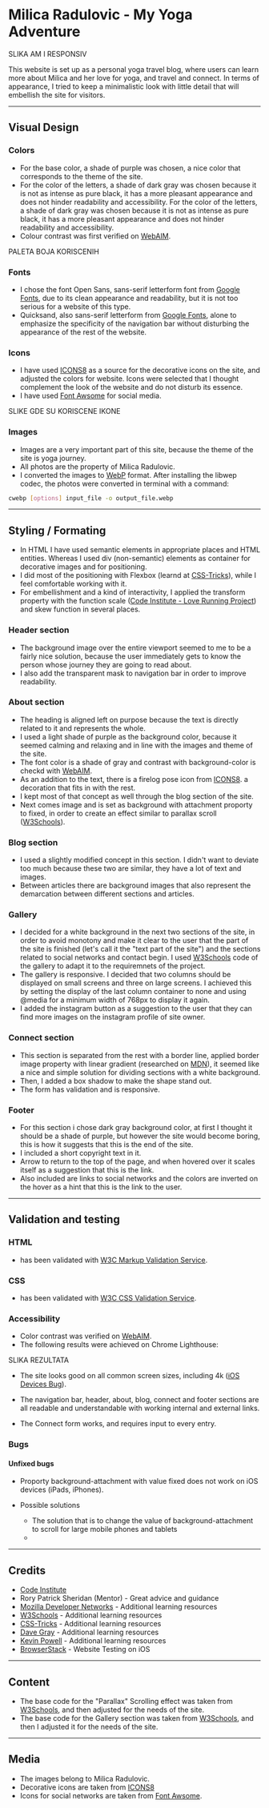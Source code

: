 # Milica Radulovic - My Yoga Adventure


SLIKA AM I RESPONSIV

This website is set up as a personal yoga travel blog, where users can learn more about Milica and her love for yoga, and travel and connect. In terms of appearance, I tried to keep a minimalistic look with little detail that will embellish the site for visitors.


***
## Visual Design

### Colors

- For the base color, a shade of purple was chosen, a nice color that corresponds to the theme of the site.
- For the color of the letters, a shade of dark gray was chosen because it is not as intense as pure black, it has a more pleasant appearance and does not hinder readability and accessibility.
For the color of the letters, a shade of dark gray was chosen because it is not as intense as pure black, it has a more pleasant appearance and does not hinder readability and accessibility.
- Colour contrast was first verified on [WebAIM](https://webaim.org/resources/contrastchecker/).

PALETA BOJA KORISCENIH

### Fonts

- I chose the font Open Sans, sans-serif letterform font from [Google Fonts](https://fonts.google.com), due to its clean appearance and readability, but it is not too serious for a website of this type.
- Quicksand, also sans-serif letterform from [Google Fonts](https://fonts.google.com), alone to emphasize the specificity of the navigation bar without disturbing the appearance of the rest of the website.


### Icons

- I have used [ICONS8](https://icons8.de) as a source for the decorative icons on the site, and adjusted the colors for website. Icons were selected that I thought complement the look of the website and do not disturb its essence.
- I have used [Font Awsome](https://fontawesome.com) for social media.

SLIKE GDE SU KORISCENE IKONE

### Images

- Images are a very important part of this site, because the theme of the site is yoga journey.
- All photos are the property of Milica Radulovic.
- I converted the images to [WebP](https://developers.google.com/speed/webp) format. After installing the libwep codec, the photos were converted in terminal with a command:

```sh
cwebp [options] input_file -o output_file.webp
```

***

## Styling / Formating

- In HTML I have used semantic elements in appropriate places and HTML entities. Whereas I used div (non-semantic) elements as container for decorative images and for positioning.
- I did most of the positioning with Flexbox (learnd at [CSS-Tricks](https://css-tricks.com/snippets/css/a-guide-to-flexbox/)), while I feel comfortable working with it.
- For embellishment and a kind of interactivity, I applied the transform property with the function scale ([Code Institute - Love Running Project](https://codeinstitute.net/de/)) and skew function in several places.


### Header section

- The background image over the entire viewport seemed to me to be a fairly nice solution, because the user immediately gets to know the person whose journey they are going to read about.
- I also add the transparent mask to navigation bar in order to improve readability.


### About section

- The heading is aligned left on purpose because the text is directly related to it and represents the whole.
- I used a light shade of purple as the background color, because it seemed calming and relaxing and in line with the images and theme of the site.
- The font color is a shade of gray and contrast with background-color is checkd with [WebAIM](https://webaim.org/resources/contrastchecker/).
- As an addition to the text, there is a firelog pose icon from [ICONS8](https://icons8.de). a decoration that fits in with the rest.
- I kept most of that concept as well through the blog section of the site.
- Next comes image and is set as background with attachment proporty to fixed, in order to create an effect similar to parallax scroll ([W3Schools](https://www.w3schools.com/howto/howto_css_parallax.asp)).


### Blog section

- I used a slightly modified concept in this section. I didn't want to deviate too much because these two are similar, they have a lot of text and images.
- Between articles there are background images that also represent the demarcation between different sections and articles.


### Gallery

- I decided for a white background in the next two sections of the site, in order to avoid monotony and make it clear to the user that the part of the site is finished (let's call it the "text part of the site") and the sections related to social networks and contact begin.
I used [W3Schools](https://www.w3schools.com/css/css3_flexbox_responsive.asp) code of the gallery to adapt it to the requiremnets of the project.
- The gallery is responsive. I decided that two columns should be displayed on small screens and three on large screens. I achieved this by setting the display of the last column container to none and using @media for a minimum width of 768px to display it again.
- I added the instagram button as a suggestion to the user that they can find more images on the instagram profile of site owner.


### Connect section

- This section is separated from the rest with a border line, applied border image property with linear gradient (researched on [MDN](https://developer.mozilla.org/en-US/docs/Web/CSS/border-image)), it seemed like a nice and simple solution for dividing sections with a white background.
- Then, I added a box shadow to make the shape stand out.
- The form has validation and is responsive.


### Footer

- For this section i chose dark gray background color, at first I thought it should be a shade of purple, but however the site would become boring, this is how it suggests that this is the end of the site.
- I included a short copyright text in it.
- Arrow to return to the top of the page, and when hovered over it scales itself as a suggestion that this is the link.
- Also included are links to social networks and the colors are inverted on the hover as a hint that this is the link to the user.


***

## Validation and testing

### HTML
- has been validated with [W3C Markup Validation Service](https://validator.w3.org).


### CSS
- has been validated with [W3C CSS Validation Service](https://jigsaw.w3.org/css-validator/).


### Accessibility

- Color contrast was verified on [WebAIM](https://webaim.org/resources/contrastchecker/).
- The following results were achieved on Chrome Lighthouse:

SLIKA REZULTATA

- The site looks good on all common screen sizes, including 4k ([iOS Devices Bug](#bugs)).

- The navigation bar, header, about, blog, connect and footer sections are all readable and understandable with working internal and external links.

- The Connect form works, and requires input to every entry.


### Bugs

#### Unfixed bugs
- Proporty background-attachment with value fixed does not work on iOS devices (iPads, iPhones).
 
-  Possible solutions
   - The solution that is to change the value of background-attachment to scroll for large mobile phones and tablets
   - 

***

## Credits

- [Code Institute](https://codeinstitute.net/de/)
- Rory Patrick Sheridan (Mentor) - Great advice and guidance
- [Mozilla Developer Networks](https://developer.mozilla.org/en-US/) - Additional learning resources
- [W3Schools](https://www.w3schools.com) - Additional learning resources
- [CSS-Tricks](https://css-tricks.com) - Additional learning resources
- [Dave Gray](https://www.youtube.com/c/DaveGrayTeachesCode) - Additional learning resources
- [Kevin Powell](https://www.youtube.com/@KevinPowell) - Additional learning resources
- [BrowserStack](https://www.browserstack.com/) - Website Testing on iOS

***

## Content

- The base code for the "Parallax" Scrolling effect was taken from [W3Schools](https://www.w3schools.com/howto/howto_css_parallax.asp), and then adjusted for the needs of the site.
- The base code for the Gallery section was taken from [W3Schools](https://www.w3schools.com/css/css3_flexbox_responsive.asp), and then I adjusted it for the needs of the site.

***

## Media

- The images belong to Milica Radulovic.
- Decorative icons are taken from [ICONS8](https://icons8.de)
- Icons for social networks are taken from [Font Awsome](https://fontawesome.com).
